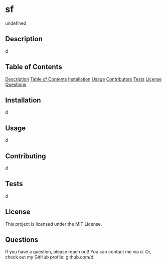 # sf
undefined

## Description
d

## Table of Contents

[Description](#description)
[Table of Contents](#table-of-contents)
[Installation](#installation)
[Usage](#usage)
[Contributors](#contributors)
[Tests](#tests)
[License](#license)
[Questions](#questions)

## Installation
d

## Usage
d

## Contributing
d

## Tests
d

## License
This project is licensed under the MIT License.

## Questions
If you have a question, please reach out! You can contact me via d. Or, check out my GitHub profile: github.com/d.